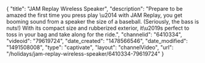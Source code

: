 {
    "title": "JAM Replay Wireless Speaker",
    "description": "Prepare to be amazed the first time you press play \u2014 with JAM Replay, you get booming sound from a speaker the size of a baseball. (Seriously, the bass is nuts!) With its compact size and rubberized exterior, it\u2019s perfect to toss in your bag and take along for the ride.",
    "channelid": "6410334",
    "videoid": "79619724",
    "date_created": "1478566546",
    "date_modified": "1491508008",
    "type": "captivate",
    "layout": "channelVideo",
    "url": "\/holidays\/jam-replay-wireless-speaker\/6410334-79619724"
}